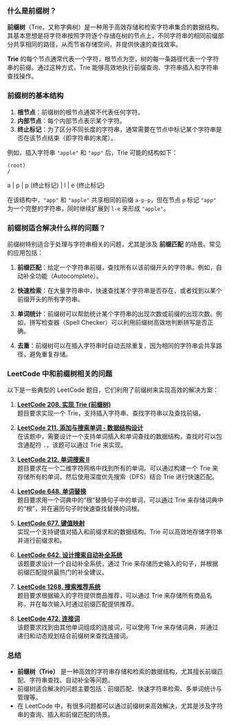 ### 什么是前缀树？

**前缀树**（Trie，又称字典树）是一种用于高效存储和检索字符串集合的数据结构。其基本思想是将字符串按照字符逐个存储在树的节点上，不同字符串的相同前缀部分共享相同的路径，从而节省存储空间，并提供快速的查找效率。

**Trie** 的每个节点通常代表一个字符，根节点为空，树的每一条路径代表一个字符串的前缀。通过这种方式，Trie 能够高效地执行前缀查询、字符串插入和字符串查找操作。

### 前缀树的基本结构

1. **根节点**：前缀树的根节点通常不代表任何字符。
2. **内部节点**：每个内部节点表示某个字符。
3. **终止标记**：为了区分不同长度的字符串，通常需要在节点中标记某个字符串是否在该节点结束（即字符串的末尾）。

例如，插入字符串 `"apple"` 和 `"app"` 后，Trie 可能的结构如下：

    (root)
    /  
  a
  |
  p
  |
  p (终止标记)
  |
  l
  |
  e (终止标记)



在该结构中，`"app"` 和 `"apple"` 共享相同的前缀 `a-p-p`，但在节点 `p` 标记 `"app"` 为一个完整的字符串，同时继续扩展到 `l-e` 来形成 `"apple"`。

### 前缀树适合解决什么样的问题？

前缀树特别适合于处理与字符串相关的问题，尤其是涉及 **前缀匹配** 的场景。常见的应用包括：

1. **前缀匹配**：给定一个字符串前缀，查找所有以该前缀开头的字符串。例如，自动补全功能（Autocomplete）。
   
2. **快速检索**：在大量字符串中，快速查找某个字符串是否存在，或者找到以某个前缀开头的所有字符串。

3. **单词统计**：前缀树可以帮助统计某个字符串的出现次数或前缀的出现次数。例如，拼写检查器（Spell Checker）可以利用前缀树高效地判断拼写是否正确。

4. **去重**：前缀树可以在插入字符串时自动去除重复，因为相同的字符串会共享路径，避免重复存储。

### LeetCode 中和前缀树相关的问题

以下是一些典型的 LeetCode 题目，它们利用了前缀树来实现高效的解决方案：

1. **[LeetCode 208. 实现 Trie (前缀树)](https://leetcode.com/problems/implement-trie-prefix-tree/)**  
   题目要求实现一个 Trie，支持插入字符串、查找字符串以及查找前缀。

2. **[LeetCode 211. 添加与搜索单词 - 数据结构设计](https://leetcode.com/problems/add-and-search-word-data-structure-design/)**  
   在该题中，需要设计一个支持单词插入和单词查找的数据结构，查找时可以包含通配符 `.`，该题可以通过 Trie 来实现。

3. **[LeetCode 212. 单词搜索 II](https://leetcode.com/problems/word-search-ii/)**  
   题目要求在一个二维字符网格中找到所有的单词。可以通过构建一个 Trie 来存储所有的单词，然后使用深度优先搜索（DFS）结合 Trie 进行快速匹配。

4. **[LeetCode 648. 单词替换](https://leetcode.com/problems/replace-words/)**  
   题目要求用一个词典中的“根”替换句子中的单词，可以通过 Trie 来存储词典中的“根”，并在遍历句子时快速查找替换的词根。

5. **[LeetCode 677. 键值映射](https://leetcode.com/problems/map-sum-pairs/)**  
   实现一个支持键值对插入和前缀求和的数据结构。Trie 可以高效地存储字符串并进行前缀求和。

6. **[LeetCode 642. 设计搜索自动补全系统](https://leetcode.com/problems/design-search-autocomplete-system/)**  
   该题要求设计一个自动补全系统，通过 Trie 来存储历史输入的句子，并根据前缀匹配提供最热门的补全建议。

7. **[LeetCode 1268. 搜索推荐系统](https://leetcode.com/problems/search-suggestions-system/)**  
   题目要求根据输入的字符提供商品推荐，可以通过 Trie 来存储所有商品名称，并在每次输入时通过前缀匹配提供推荐。

8. **[LeetCode 472. 连接词](https://leetcode.com/problems/concatenated-words/)**  
   该题要求找到由其他单词组成的连接词，可以使用 Trie 来存储词典，并通过递归和动态规划结合前缀树来查找连接词。

### 总结

- **前缀树（Trie）** 是一种高效的字符串存储和检索的数据结构，尤其擅长前缀匹配、字符串查找、自动补全等问题。
- 前缀树适合解决的问题主要包括：前缀匹配、快速字符串检索、多单词统计与管理等。
- 在 LeetCode 中，有很多问题都可以通过前缀树来高效解决，尤其是涉及字符串的查询、插入和前缀匹配的场景。
